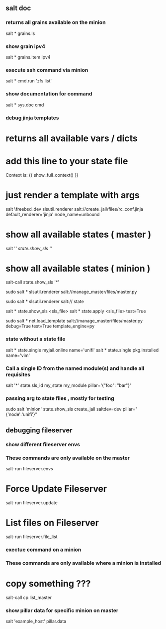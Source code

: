 ## salt doc

### returns all grains available on the minion

salt \* grains.ls

### show grain ipv4

salt \* grains.item ipv4


### execute ssh command via minion

salt \* cmd.run 'zfs list'


### show documentation for command

salt \* sys.doc cmd


### debug jinja templates

# returns all available vars / dicts
# add this line to your state file
Context is: {{ show_full_context() }}


# just render a template with args
salt \freebsd_dev slsutil.renderer salt://create_jail/files/rc_conf.jinja default_renderer='jinja' node_name=unbound

# show all available states ( master )
salt '*' state.show_sls '*'

# show all available states ( minion )
salt-call state.show_sls '*'

sudo salt \* slsutil.renderer salt://manage_master/files/master.py


sudo salt \* slsutil.renderer  salt:// state


salt \* state.show_sls <sls_file>
salt \* state.apply <sls_file> test=True


sudo salt \* net.load_template salt://manage_master/files/master.py \
debug=True test=True template_engine=py


### state without a state file
salt \* state.single myjail.online name='unifi'
salt \* state.single pkg.installed name='vim'

### Call a single ID from the named module(s) and handle all requisites
salt '*' state.sls_id my_state my_module pillar='{"foo": "bar"}'

### passing arg to state files , mostly for testing

sudo salt 'minion' state.show_sls create_jail saltdev=dev pillar="{'node':'unifi'}"


## debugging fileserver
### show different fileserver envs
### These commands are only available on the master

salt-run fileserver.envs

# Force Update Fileserver
salt-run fileserver.update

# List files on Fileserver
salt-run fileserver.file_list

### exectue command on a minion
### These commands are only available where a minion is installed

# copy something ???
salt-call cp.list_master

### show pillar data for specific minion on master

salt 'example_host' pillar.data




